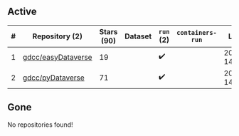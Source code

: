 ## Active
| # | Repository (2) | Stars (90) | Dataset | `run` (2) | `containers-run` | Last Modified |
| --- | --- | --- | --- | --- | --- | --- |
| 1 | [gdcc/easyDataverse](https://github.com/gdcc/easyDataverse) | 19 |  | :heavy_check_mark: |  | 2025-03-28 14:59:43+00:00 |
| 2 | [gdcc/pyDataverse](https://github.com/gdcc/pyDataverse) | 71 |  | :heavy_check_mark: |  | 2025-04-16 14:10:13+00:00 |

## Gone
No repositories found!
